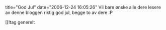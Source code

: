 title="God Jul"
date="2006-12-24 16:05:26"
Vil bare ønske alle dere lesere av denne bloggen riktig god jul, begge to av dere :P

[[!tag  generelt
